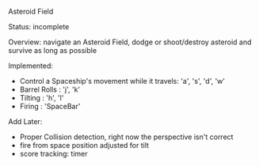 Asteroid Field

Status: incomplete

Overview: navigate an Asteroid Field, dodge or shoot/destroy asteroid and survive as long as possible

Implemented: 
- Control a Spaceship's movement while it travels: 'a', 's', 'd', 'w'
- Barrel Rolls : 'j', 'k' 
-  Tilting : 'h', 'l'
-  Firing : 'SpaceBar'

Add Later:
- Proper Collision detection, right now the perspective isn't correct
- fire from space position adjusted for tilt
- score tracking: timer
